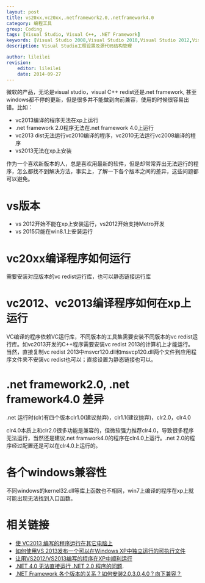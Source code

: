 ```yaml
---
layout: post
title: vs20xx,vc20xx,.netframework2.0,.netframework4.0
category: 编程工具
group: Coding
tags: [Visual Studio, Visual C++, .NET Framework]
keywords: [Visual Studio 2008,Visual Studio 2010,Visual Studio 2012,Visual Studio 2013, Visual C++ 2010, Visual C++ 2013, .net framework 2.0, .net framework 4.0]
description: Visual Studio工程设置及源代码结构管理

author: lileilei
revision:
    editor: lileilei
    date: 2014-09-27
---
```


微软的产品，无论是visual studio，visual C++ redist还是.net framework, 甚至windows都不停的更新，但是很多并不能做到向前兼容，使用的时候很容易出错。比如：

+ vc2013编译的程序无法在xp上运行
+ .net framework 2.0程序无法在.net framework 4.0上运行
+ vc2013 dist无法运行vc2010编译的程序，vc2010无法运行vc2008编译的程序
+ vs2013无法在xp上安装

作为一个喜欢新版本的人，总是喜欢用最新的软件，但是却常常弄出无法运行的程序，怎么都找不到解决方法，事实上，了解一下各个版本之间的差异，这些问题都可以避免。

# vs版本

+ vs 2012开始不能在xp上安装运行，vs2012开始支持Metro开发
+ vs 2015只能在win8.1上安装运行

# vc20xx编译程序如何运行

需要安装对应版本的vc redist运行库，也可以静态链接运行库

# vc2012、vc2013编译程序如何在xp上运行

VC编译的程序依赖VC运行库，不同版本的工具集需要安装不同版本的vc redist运行库。如vc2013开发的C++程序需要安装vc redist 2013的计算机上才能运行。当然，直接复制vc redist 2013中msvcr120.dll和msvcp120.dll两个文件到应用程序文件夹不安装vc redist也可以；直接设置为静态链接也可以。

# .net framework2.0, .net framework4.0 差异

.net 运行时(clr)有四个版本clr1.0(建议抛弃)，clr1.1(建议抛弃)，clr2.0，clr4.0

clr4.0本质上和clr2.0很多功能是兼容的，但微软强力推荐clr4.0，导致很多程序无法运行，当然还是建议.net framwork4.0的程序在clr4.0上运行。.net 2.0的程序经过配置还是可以在clr4.0上运行的。

# 各个windows兼容性

不同windows的kernel32.dll等库上函数也不相同，win7上编译的程序在xp上就可能出现无法找到入口函数。

# 相关链接

+ [使 VC2013 编写的程序运行在其它电脑上](http://www.easyx.cn/skills/View.aspx?id=165)[](http://blog.sina.com.cn/s/blog_8bedb8210102v9cn.html)
+ [如何使用VS 2013发布一个可以在Windows XP中独立运行的可执行文件](http://www.zhihu.com/question/25415940/answer/30803949)
+ [让用VS2012/VS2013编写的程序在XP中顺利运行](http://blog.csdn.net/asanscape/article/details/38752655)
+ [.NET 4.0 无法直接运行 .NET 2.0 程序的问题](http://www.cnblogs.com/hongcing/archive/2010/02/10/1666880.html).
+ [.NET Framework 各个版本的关系？如何安装2.0,3.0,4.0？向下兼容？](http://blog.csdn.net/dijkstar/article/details/30971523)
